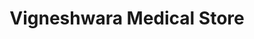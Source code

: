 ---
title: "Vigneshwara Medical Store"
url: /jagtial/vigneshwara-medical-store/
shop: Sanitätshaus
---